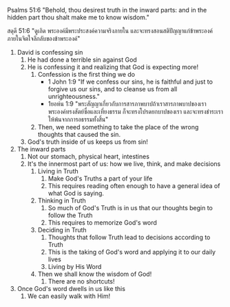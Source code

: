 Psalms 51:6 "Behold, thou desirest truth in the inward parts: and in the hidden part thou shalt make me to know wisdom."

สดุดี 51:6 "ดูเถิด พระองค์มีพระประสงค์ความจริงภายใน และจะทรงสอนสติปัญญาแก่ข้าพระองค์ภายในจิตใจลึกลับของข้าพระองค์"

1. David is confessing sin
    1. He had done a terrible sin against God
    2. He is confessing it and realizing that God is expecting more!
        1. Confession is the first thing we do
            - 1 John 1:9 "If we confess our sins, he is faithful and just to forgive us our sins, and to cleanse us from all unrighteousness."
            - 1ยอห์น 1:9 "พระสัญญาเกี่ยวกับการสารภาพบาปถ้าเราสารภาพบาปของเรา พระองค์ทรงสัตย์ซื่อและเที่ยงธรรม ก็จะทรงโปรดยกบาปของเรา และจะทรงชำระเราให้พ้นจากการอธรรมทั้งสิ้น"
        2. Then, we need something to take the place of the wrong thoughts that caused the sin.
    3. God's truth inside of us keeps us from sin!
2. The inward parts
    1. Not our stomach, physical heart, intestines
    2. It's the innermost part of us: how we live, think, and make decisions
        1. Living in Truth
            1. Make God's Truths a part of your life
            2. This requires reading often enough to have a general idea of what God is saying.
        2. Thinking in Truth
            1. So much of God's Truth is in us that our thoughts begin to follow the Truth
            2. This requires to memorize God's word
        3. Deciding in Truth
            1. Thoughts that follow Truth lead to decisions according to Truth
            2. This is the taking of God's word and applying it to our daily lives
            3. Living by His Word
        4. Then we shall know the wisdom of God!
            1. There are no shortcuts!
3. Once God's word dwells in us like this
    1. We can easily walk with Him!